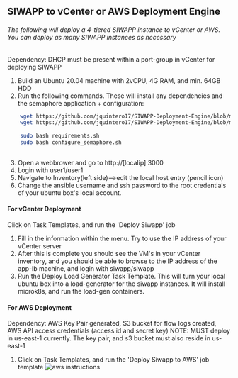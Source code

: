 ## SIWAPP to vCenter or AWS Deployment Engine
###### The following will deploy a 4-tiered SIWAPP instance to vCenter or AWS. You can deploy as many SIWAPP instances as necessary
Dependency: DHCP must be present within a port-group in vCenter for deploying SIWAPP

1. Build an Ubuntu 20.04 machine with 2vCPU, 4G RAM, and min. 64GB HDD
2. Run the following commands. These will install any dependencies and the semaphore application + configuration:

```bash
    wget https://github.com/jquintero17/SIWAPP-Deployment-Engine/blob/main/requirements.sh && CHMOD +x requirements.sh
    wget https://github.com/jquintero17/SIWAPP-Deployment-Engine/blob/main/configure_semaphore.sh && chmod +x configure_semaphore.sh
    
    sudo bash requirements.sh
    sudo bash configure_semaphore.sh
    
```
3. Open a webbrower and go to http://[localip]:3000
4. Login with user1/user1
5. Navigate to Inventory(left side)-->edit the local host entry (pencil icon)
6. Change the ansible username and ssh password to the root credentials of your ubuntu box's local account.

#### For vCenter Deployment
Click on Task Templates, and run the 'Deploy Siwapp' job
1. Fill in the information within the menu. Try to use the IP address of your vCenter server
2. After this is complete you should see the VM's in your vCenter inventory, and you should be able to browse to the IP address of the app-lb machine, and login with siwapp/siwapp
3. Run the Deploy Load Generator Task Template. This will turn your local ubuntu box into a load-generator for the siwapp instances. It will install microk8s, and run the load-gen containers. 

#### For AWS Deployment
Dependency: AWS Key Pair generated, S3 bucket for flow logs created, AWS API access credentials (access id and secret key)
NOTE: MUST deploy in us-east-1 currently. The key pair, and s3 bucket must also reside in us-east-1

1. Click on Task Templates, and run the 'Deploy Siwapp to AWS' job template
![aws instructions](aws_siwapp_help.png)
